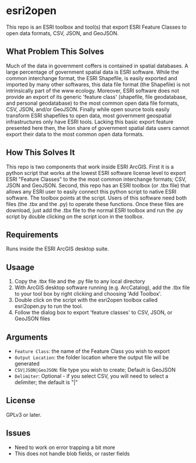 esri2open
=========

This repo is an ESRI toolbox and tool(s) that export ESRI Feature Classes to open data formats, CSV, JSON, and GeoJSON.

What Problem This Solves
------------------------
Much of the data in government coffers is contained in spatial databases.  A large percentage of government spatial data is ESRI software.  While the common interchange format, the ESRI Shapefile, is easily exported and imported by many other softwares, this data file format (the Shapefile) is not intrinsically part of the www ecology.  Moreover, ESRI software does not provide an export of its generic 'feature class' (shapefile, file geodatabase, and personal geodatabase) to the most common open data file formats, CSV, JSON, and/or GeoJSON.  Finally while open source tools easily transform ESRI shapefiles to open data, most government geospatial infrastructures only have ESRI tools.  Lacking this basic export feature presented here then, the lion share of government spatial data users cannot export their data to the most common open data formats.

How This Solves It
------------------
This repo is two components that work inside ESRI ArcGIS.  First it is a python script that works at the lowest ESRI software license level to export ESRI "Feature Classes" to the the most common interchange formats; CSV, JSON and GeoJSON.  Second, this repo has an ESRI toolbox (or .tbx file) that allows any ESRI user to easily connect this python script to native ESRI software.  The toolbox points at the script.  Users of this software need both files (the .tbx and the .py) to operate these functions.  Once these files are download, just add the .tbx file to the normal ESRI toolbox and run the .py script by double clicking on the script icon in the toolbox.

Requirements
------------
Runs inside the ESRI ArcGIS desktop suite.

Usaage
------
1. Copy the .tbx file and the .py file to any local directory
2. With ArcGIS desktop software running (e.g. ArcCatalog), add the .tbx file to your tool box by right clicking and choosing 'Add Toolbox'.
3. Double click on the script with the esri2open toolbox called esri2open.py to run the tool.
4. Follow the dialog box to export 'feature classes' to CSV, JSON, or GeoJSON files

Arguments
---------
* `Feature Class`: the name of the Feature Class you wish to export
* `Output Location`: the folder location where the output file will be generated
* `CSV|JSON|GeoJSON`: file type you wish to create; Default is GeoJSON
* `Delimiter`: Optional - if you select CSV, you will need to select a delimiter; the default is "|"

License
-------
GPLv3 or later.

Issues
------
* Need to work on error trapping a bit more
* This does not handle blob fields, or raster fields


